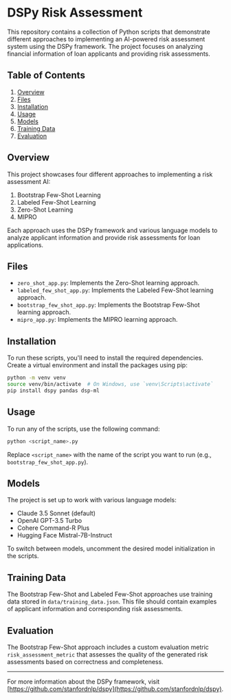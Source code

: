 # DSPy Risk Assessment

This repository contains a collection of Python scripts that demonstrate different approaches to implementing an AI-powered risk assessment system using the DSPy framework. The project focuses on analyzing financial information of loan applicants and providing risk assessments.

## Table of Contents

1. [Overview](#overview)
2. [Files](#files)
3. [Installation](#installation)
4. [Usage](#usage)
5. [Models](#models)
6. [Training Data](#training-data)
7. [Evaluation](#evaluation)

## Overview

This project showcases four different approaches to implementing a risk assessment AI:

1. Bootstrap Few-Shot Learning
2. Labeled Few-Shot Learning
3. Zero-Shot Learning
4. MIPRO

Each approach uses the DSPy framework and various language models to analyze applicant information and provide risk assessments for loan applications.

## Files

- `zero_shot_app.py`: Implements the Zero-Shot learning approach.
- `labeled_few_shot_app.py`: Implements the Labeled Few-Shot learning approach.
- `bootstrap_few_shot_app.py`: Implements the Bootstrap Few-Shot learning approach.
- `mipro_app.py`: Implements the MIPRO learning approach.

## Installation

To run these scripts, you'll need to install the required dependencies. Create a virtual environment and install the packages using pip:

```bash
python -m venv venv
source venv/bin/activate  # On Windows, use `venv\Scripts\activate`
pip install dspy pandas dsp-ml
```

## Usage

To run any of the scripts, use the following command:

```bash
python <script_name>.py
```

Replace `<script_name>` with the name of the script you want to run (e.g., `bootstrap_few_shot_app.py`).

## Models

The project is set up to work with various language models:

- Claude 3.5 Sonnet (default)
- OpenAI GPT-3.5 Turbo
- Cohere Command-R Plus
- Hugging Face Mistral-7B-Instruct

To switch between models, uncomment the desired model initialization in the scripts.

## Training Data

The Bootstrap Few-Shot and Labeled Few-Shot approaches use training data stored in `data/training_data.json`. This file should contain examples of applicant information and corresponding risk assessments.

## Evaluation

The Bootstrap Few-Shot approach includes a custom evaluation metric `risk_assessment_metric` that assesses the quality of the generated risk assessments based on correctness and completeness.


---

For more information about the DSPy framework, visit [https://github.com/stanfordnlp/dspy](https://github.com/stanfordnlp/dspy).


